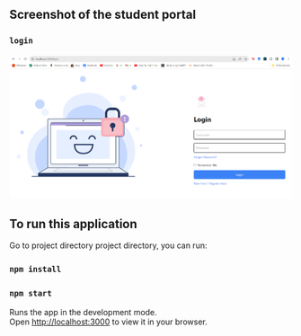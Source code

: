 ## Screenshot of the student portal

### `login`
![Screenshot](https://github.com/Nasif4567/Brain-zone---E-learning---Student-Fontend/blob/master/public/Image/screen-login.png)

## To run this application

Go to project directory project directory, you can run:

### `npm install`
### `npm start`

Runs the app in the development mode.\
Open [http://localhost:3000](http://localhost:3000) to view it in your browser.


